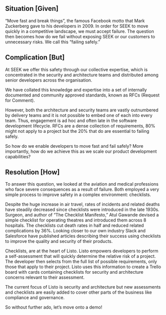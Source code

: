 ## Situation [Given]

“Move fast and break things”, the famous Facebook motto that Mark Zuckerberg gave to his developers in 2009. In order for SEEK to move quickly in a competitive landscape, we must accept failure. The question then becomes how do we fail without exposing SEEK or our customers to unnecessary risks. We call this “failing safely.”

## Complication [But]

At SEEK we offer this safety through our collective expertise, which is concentrated in the security and architecture teams and distributed among senior developers across the organisation.

We have collated this knowledge and expertise into a set of internally documented and community approved standards, known as RFCs (Request for Comment).

However, both the architecture and security teams are vastly outnumbered by delivery teams and it is not possible to embed one of each into every team. Thus, engagement is ad hoc and often late in the software development lifecycle. RFCs are a dense collection of requirements, 80% might not apply to a project but the 20% that do are essential to failing safely.

So how do we enable developers to move fast and fail safely? More importantly, how do we achieve this as we scale our product development capabilities?

## Resolution [How]

To answer this question, we looked at the aviation and medical professions who face severe consequences as a result of failure. Both employed a very simple process to improve safety in a complex environment: checklists.

Despite the huge increase in air travel, rates of incidents and related deaths have steadily decreased since checklists were introduced in the late 1930s. Surgeon, and author of “The Checklist Manifesto,” Atul Gawande devised a simple checklist for operating theatres and introduced them across 8 hospitals. The checklists cut death rates in half and reduced related complications by 36%. Looking closer to our own industry Slack and Salesforce have published articles describing their success using checklists to improve the quality and security of their products.

Checklists, are at the heart of Listo. Listo empowers developers to perform a self-assessment that will quickly determine the relative risk of a project. The developer then selects from the full list of possible requirements, only those that apply to their project. Listo uses this information to create a Trello board with cards containing checklists for security and architecture concerns relevant to their assessment.

The current focus of Listo is security and architecture but new assessments and checklists are easily added to cover other parts of the business like compliance and governance.

So without further ado, let’s move onto a demo!
